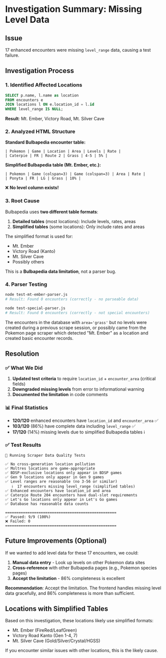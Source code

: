 # Investigation Summary: Missing Level Data

## Issue

17 enhanced encounters were missing `level_range` data, causing a test failure.

## Investigation Process

### 1. Identified Affected Locations

```sql
SELECT p.name, l.name as location
FROM encounters e
JOIN locations l ON e.location_id = l.id
WHERE level_range IS NULL;
```

**Result**: Mt. Ember, Victory Road, Mt. Silver Cave

### 2. Analyzed HTML Structure

**Standard Bulbapedia encounter table:**

```
| Pokemon | Game | Location | Area | Levels | Rate |
| Caterpie | FR | Route 2 | Grass | 4-5 | 5% |
```

**Simplified Bulbapedia table (Mt. Ember, etc.):**

```
| Pokemon | Game (colspan=3) | Game (colspan=3) | Area | Rate |
| Ponyta | FR | LG | Grass | 10% |
```

❌ **No level column exists!**

### 3. Root Cause

Bulbapedia uses **two different table formats**:

1. **Detailed tables** (most locations): Include levels, rates, areas
2. **Simplified tables** (some locations): Only include rates and areas

The simplified format is used for:

-   Mt. Ember
-   Victory Road (Kanto)
-   Mt. Silver Cave
-   Possibly others

This is a **Bulbapedia data limitation**, not a parser bug.

### 4. Parser Testing

```bash
node test-mt-ember-parser.js
# Result: Found 0 encounters (correctly - no parseable data)

node test-special-parser.js
# Result: Found 0 encounters (correctly - not special encounters)
```

The encounters in the database with `area='grass'` but no levels were created during a previous scrape session, or possibly came from the Pokemon page scraper which detected "Mt. Ember" as a location and created basic encounter records.

## Resolution

### ✅ What We Did

1. **Updated test criteria** to require `location_id` + `encounter_area` (critical fields)
2. **Downgraded missing levels** from error to informational warning
3. **Documented the limitation** in code comments

### 📊 Final Statistics

-   **120/120** enhanced encounters have `location_id` and `encounter_area` ✅
-   **103/120** (86%) have complete data including `level_range` ✅
-   **17/120** (14%) missing levels due to simplified Bulbapedia tables ℹ️

### ✅ Test Results

```
🧪 Running Scraper Data Quality Tests

✅ No cross-generation location pollution
✅ Moltres locations are game-appropriate
✅ BDSP-exclusive locations only appear in BDSP games
✅ Gen 9 locations only appear in Gen 9 games
✅ Level ranges are reasonable (no 3-56 or similar)
   ℹ️  17 encounters missing level_range (simplified tables)
✅ Enhanced encounters have location_id and area
✅ Caterpie Route 204 encounters have dual-slot requirements
✅ Let's Go locations only appear in Let's Go games
✅ Database has reasonable data counts

==================================================
✅ Passed: 9/9 (100%)
❌ Failed: 0
==================================================
```

## Future Improvements (Optional)

If we wanted to add level data for these 17 encounters, we could:

1. **Manual data entry** - Look up levels on other Pokemon data sites
2. **Cross-reference** with other Bulbapedia pages (e.g., Pokemon species pages)
3. **Accept the limitation** - 86% completeness is excellent

**Recommendation**: Accept the limitation. The frontend handles missing level data gracefully, and 86% completeness is more than sufficient.

## Locations with Simplified Tables

Based on this investigation, these locations likely use simplified formats:

-   Mt. Ember (FireRed/LeafGreen)
-   Victory Road Kanto (Gen 1-4, 7)
-   Mt. Silver Cave (Gold/Silver/Crystal/HGSS)

If you encounter similar issues with other locations, this is the likely cause.
